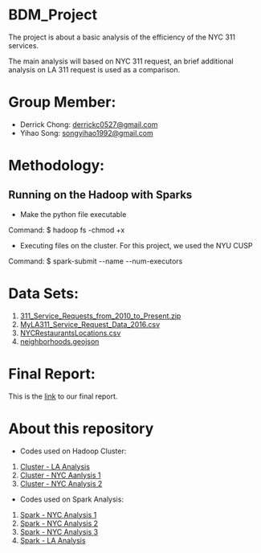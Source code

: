 # BDM_Project
The project is about a basic analysis of the efficiency of the NYC 311 services.

The main analysis will based on NYC 311 request, an brief additional analysis on LA 311 request is used as a comparison.

# Group Member:
* Derrick Chong: [derrickc0527@gmail.com](derrickc0527@gmail.com)
* Yihao Song: [songyihao1992@gmail.com](songyihao1992@gmail.com)

# Methodology:
## Running on the Hadoop with Sparks
* Make the python file executable

Command:
$ hadoop fs -chmod +x <your python file location>

* Executing files on the cluster. For this project, we used the NYU CUSP

Command:
$ spark-submit --name <name of job> --num-executors <number> <python code location>

# Data Sets:
1. [311_Service_Requests_from_2010_to_Present.zip](https://s3-us-west-2.amazonaws.com/bigdatamanagement/311_Service_Requests_from_2010_to_Present.zip)
2. [MyLA311_Service_Request_Data_2016.csv](https://s3-us-west-2.amazonaws.com/bigdatamanagement/MyLA311_Service_Request_Data_2016.csv)
3. [NYCRestaurantsLocations.csv](https://s3-us-west-2.amazonaws.com/bigdatamanagement/NYCRestaurantsLocations.csv)
4. [neighborhoods.geojson](https://s3-us-west-2.amazonaws.com/bigdatamanagement/neighborhoods.geojson)

# Final Report:
This is the [link](https://github.com/yihaosong/BDM_Project/blob/master/BDM_report2.docx) to our final report.

# About this repository
* Codes used on Hadoop Cluster:
1. [Cluster - LA Analysis](https://github.com/yihaosong/BDM_Project/blob/master/la_data.py)
2. [Cluster - NYC Aanlysis 1](https://github.com/yihaosong/BDM_Project/blob/master/nyc_311.py)
3. [Cluster - NYC Analysis 2](https://github.com/yihaosong/BDM_Project/blob/master/project_test1_w.py)

* Codes used on Spark Analysis:
1. [Spark - NYC Analysis 1](https://github.com/yihaosong/BDM_Project/blob/master/project_test.ipynb)
2. [Spark - NYC Analysis 2](https://github.com/yihaosong/BDM_Project/blob/master/311NYC.ipynb)
3. [Spark - NYC Analysis 3](https://github.com/yihaosong/BDM_Project/blob/master/nyc_data_view.ipynb)
4. [Spark - LA Analysis](https://github.com/yihaosong/BDM_Project/blob/master/la_data_view.ipynb)
